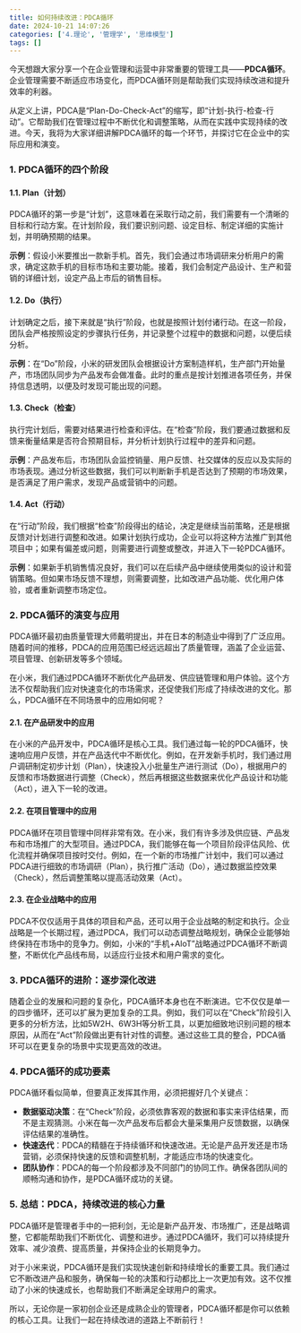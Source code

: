 ```yaml
---
title: 如何持续改进：PDCA循环
date: 2024-10-21 14:07:26
categories: ['4.理论', '管理学', '思维模型']
tags: []
---
```


今天想跟大家分享一个在企业管理和运营中非常重要的管理工具——**PDCA循环**。企业管理需要不断适应市场变化，而PDCA循环则是帮助我们实现持续改进和提升效率的利器。

从定义上讲，PDCA是“Plan-Do-Check-Act”的缩写，即“计划-执行-检查-行动”。它帮助我们在管理过程中不断优化和调整策略，从而在实践中实现持续的改进。今天，我将为大家详细讲解PDCA循环的每一个环节，并探讨它在企业中的实际应用和演变。
  
  
### 1. **PDCA循环的四个阶段**

  
  
#### 1.1. **Plan（计划）**

PDCA循环的第一步是“计划”，这意味着在采取行动之前，我们需要有一个清晰的目标和行动方案。在计划阶段，我们要识别问题、设定目标、制定详细的实施计划，并明确预期的结果。

**示例**：假设小米要推出一款新手机。首先，我们会通过市场调研来分析用户的需求，确定这款手机的目标市场和主要功能。接着，我们会制定产品设计、生产和营销的详细计划，设定产品上市后的销售目标。
  
  
#### 1.2. **Do（执行）**

计划确定之后，接下来就是“执行”阶段，也就是按照计划付诸行动。在这一阶段，团队会严格按照设定的步骤执行任务，并记录整个过程中的数据和问题，以便后续分析。

**示例**：在“Do”阶段，小米的研发团队会根据设计方案制造样机，生产部门开始量产，市场团队同步为产品发布会做准备。此时的重点是按计划推进各项任务，并保持信息透明，以便及时发现可能出现的问题。
  
  
#### 1.3. **Check（检查）**

执行完计划后，需要对结果进行检查和评估。在“检查”阶段，我们要通过数据和反馈来衡量结果是否符合预期目标，并分析计划执行过程中的差异和问题。

**示例**：产品发布后，市场团队会监控销量、用户反馈、社交媒体的反应以及实际的市场表现。通过分析这些数据，我们可以判断新手机是否达到了预期的市场效果，是否满足了用户需求，发现产品或营销中的问题。
  
  
#### 1.4. **Act（行动）**

在“行动”阶段，我们根据“检查”阶段得出的结论，决定是继续当前策略，还是根据反馈对计划进行调整和改进。如果计划执行成功，企业可以将这种方法推广到其他项目中；如果有偏差或问题，则需要进行调整或整改，并进入下一轮PDCA循环。

**示例**：如果新手机销售情况良好，我们可以在后续产品中继续使用类似的设计和营销策略。但如果市场反馈不理想，则需要调整，比如改进产品功能、优化用户体验，或者重新调整市场定位。
  
  
### 2. **PDCA循环的演变与应用**

PDCA循环最初由质量管理大师戴明提出，并在日本的制造业中得到了广泛应用。随着时间的推移，PDCA的应用范围已经远远超出了质量管理，涵盖了企业运营、项目管理、创新研发等多个领域。

在小米，我们通过PDCA循环不断优化产品研发、供应链管理和用户体验。这个方法不仅帮助我们应对快速变化的市场需求，还促使我们形成了持续改进的文化。那么，PDCA循环在不同场景中的应用如何呢？
  
  
#### 2.1. **在产品研发中的应用**

在小米的产品开发中，PDCA循环是核心工具。我们通过每一轮的PDCA循环，快速响应用户反馈，并在产品迭代中不断优化。例如，在开发新手机时，我们通过用户调研制定初步计划（Plan），快速投入小批量生产进行测试（Do），根据用户的反馈和市场数据进行调整（Check），然后再根据这些数据来优化产品设计和功能（Act），进入下一轮的改进。
  
  
#### 2.2. **在项目管理中的应用**

PDCA循环在项目管理中同样非常有效。在小米，我们有许多涉及供应链、产品发布和市场推广的大型项目。通过PDCA，我们能够在每一个项目阶段评估风险、优化流程并确保项目按时交付。例如，在一个新的市场推广计划中，我们可以通过PDCA进行细致的市场调研（Plan），执行推广活动（Do），通过数据监控效果（Check），然后调整策略以提高活动效果（Act）。
  
  
#### 2.3. **在企业战略中的应用**

PDCA不仅仅适用于具体的项目和产品，还可以用于企业战略的制定和执行。企业战略是一个长期过程，通过PDCA，我们可以动态调整战略规划，确保企业能够始终保持在市场中的竞争力。例如，小米的“手机+AIoT”战略通过PDCA循环不断调整，不断优化产品线布局，以适应行业技术和用户需求的变化。
  
  
### 3. **PDCA循环的进阶：逐步深化改进**

随着企业的发展和问题的复杂化，PDCA循环本身也在不断演进。它不仅仅是单一的四步循环，还可以扩展为更加复杂的工具。例如，我们可以在“Check”阶段引入更多的分析方法，比如5W2H、6W3H等分析工具，以更加细致地识别问题的根本原因，从而在“Act”阶段做出更有针对性的调整。通过这些工具的整合，PDCA循环可以在更复杂的场景中实现更高效的改进。
  
  
### 4. **PDCA循环的成功要素**

PDCA循环看似简单，但要真正发挥其作用，必须把握好几个关键点：

- **数据驱动决策**：在“Check”阶段，必须依靠客观的数据和事实来评估结果，而不是主观猜测。小米在每一次产品发布后都会大量采集用户反馈数据，以确保评估结果的准确性。
- **快速迭代**：PDCA的精髓在于持续循环和快速改进。无论是产品开发还是市场营销，必须保持快速的反馈和调整机制，才能适应市场的快速变化。
- **团队协作**：PDCA的每一个阶段都涉及不同部门的协同工作。确保各团队间的顺畅沟通和协作，是PDCA循环成功的关键。
  
  
### 5. **总结：PDCA，持续改进的核心力量**

PDCA循环是管理者手中的一把利剑，无论是新产品开发、市场推广，还是战略调整，它都能帮助我们不断优化、调整和进步。通过PDCA循环，我们可以持续提升效率、减少浪费、提高质量，并保持企业的长期竞争力。

对于小米来说，PDCA循环是我们实现快速创新和持续增长的重要工具。我们通过它不断改进产品和服务，确保每一轮的决策和行动都比上一次更加有效。这不仅推动了小米的快速成长，也帮助我们不断满足全球用户的需求。

所以，无论你是一家初创企业还是成熟企业的管理者，PDCA循环都是你可以依赖的核心工具。让我们一起在持续改进的道路上不断前行！
